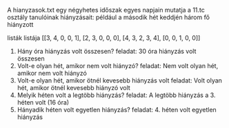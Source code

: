 A hianyzasok.txt egy négyhetes időszak egyes napjain mutatja a 11.tc osztály tanulóinak hiányzásait: például a második hét keddjén három fő hiányzott


listák listája
[[3, 4, 0, 0, 1], [2, 3, 0, 0, 0], [4, 3, 2, 3, 4], [0, 0, 1, 0, 0]]

1. Hány óra hiányzás volt összesen?
feladat: 30 óra hiányzás volt összesen
2. Volt-e olyan hét, amikor nem volt hiányzó?
feladat: Nem volt olyan hét, amikor nem volt hiányzó
3. Volt-e olyan hét, amikor ötnél kevesebb hiányzás volt
feladat: Volt olyan hét, amikor ötnél kevesebb hiányzó volt
4. Melyik héten volt a legtöbb hiányzás?
feladat: A legtöbb hiányzás a 3. héten volt (16 óra)
5. Hányadik héten volt egyetlen hiányzás?
feladat: 4. héten volt egyetlen hiányzás
